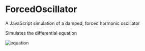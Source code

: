 # ForcedOscillator

A JavaScript simulation of a damped, forced harmonic oscillator

Simulates the differential equation

![equation](https://latex.codecogs.com/svg.image?\bg_white&space;\ddot{\theta}&space;&plus;&space;\gamma&space;\dot{\theta}&space;&plus;&space;\omega^2&space;\theta&space;=&space;\frac{F}{m}\cos{\omega&space;t})
